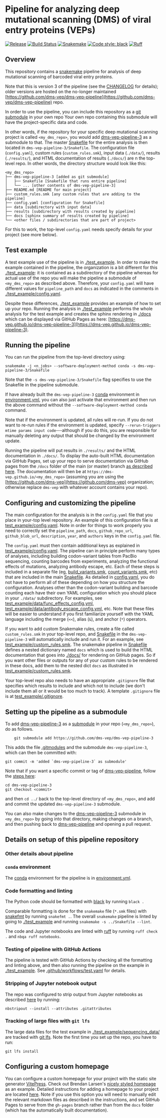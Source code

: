 # Pipeline for analyzing deep mutational scanning (DMS) of viral entry proteins (VEPs)
[![Release](https://img.shields.io/github/v/release/dms-vep/dms-vep-pipeline-3?logo=github)](https://github.com/dms-vep/dms-vep-pipeline-3/releases)
[![Build Status](https://github.com/dms-vep/dms-vep-pipeline-3/actions/workflows/test.yaml/badge.svg)](https://github.com/dms-vep/dms-vep-pipeline-3/actions/workflows/test.yaml)
[![Snakemake](https://img.shields.io/badge/snakemake-≥8.0-brightgreen.svg?style=flat)](https://snakemake.readthedocs.io)
[![Code style: black](https://img.shields.io/badge/code%20style-black-000000.svg)](https://github.com/psf/black)
[![Ruff](https://img.shields.io/endpoint?url=https://raw.githubusercontent.com/charliermarsh/ruff/main/assets/badge/v2.json)](https://github.com/astral-sh/ruff)

## Overview
This repository contains a [snakemake](https://snakemake.readthedocs.io/) pipeline for analysis of deep mutational scanning of barcoded viral entry proteins.

Note that this is version 3 of the pipeline (see the [CHANGELOG](CHANGELOG.md) for details); older versions are hosted on the no-longer maintained [https://github.com/dms-vep/dms-vep-pipeline](https://github.com/dms-vep/dms-vep-pipeline) repo.

In order to use the pipeline, you can include this repository as a [git submodule](https://git-scm.com/book/en/v2/Git-Tools-Submodules) in your own repo
Your own repo containing this submodule will have the project-specific data and code.

In other words, if the repository for your specific deep mutational scanning project is called `<my_dms_repo>`, you would add [dms-vep-pipeline-3](https://github.com/dms-vep/dms-vep-pipeline-3) as a submodule to that.
The master [Snakefile](Snakefile) for the entire analysis is then located in `dms-vep-pipeline-3/Snakefile`.
The configuration file (`config.yaml`), custom rules (`custom_rules.smk`), input data (`./data/`), results (`./results/`), and HTML documentation of results (`./docs/`) are n the top-level repo.
In other words, the directory structure would look like this:

```
<my_dms_repo>
├── dms-vep-pipeline-3 [added as git submodule]
│   ├── Snakefile [Snakefile that runs entire pipeline]
│   └── ... [other contents of dms-vep-pipeline-3]
├── README.md [README for main project]
├── custom_rules.smk [any custom rules that are adding to the pipeline]
├── config.yaml [configuration for Snakefile]
├── data [subdirectory with input data]
├── results [subdirectory with results created by pipeline]
├── docs [sphinx summary of results created by pipeline]
└── <other files / subdirectories that are part of project>
```

For this to work, the top-level `config.yaml` needs specify details for your project (see more below).

## Test example
A test example use of the pipeline is in [./test_example](test_example).
In order to make the example contained in the pipeline, the organization is a bit different for this [./test_example](test_example): it is contained as a subdirectory of the pipeline whereas for actual use of the repo you will make the pipeline a submodule of `<my_dms_repo>` as described above.
Therefore, your `config.yaml` will have different values for `pipeline_path` and `docs` as indicated in the comments in [./test_example/config.yaml](test_example/config.yaml).

Despite these differences, [./test_example](test_example) provides an example of how to set up your repo.
Running the analysis in [./test_example](test_example) performs the whole analysis for the test example and creates the sphinx rendering in [./docs](docs) which can be displayed via GitHub Pages as here: [https://dms-vep.github.io/dms-vep-pipeline-3](https://dms-vep.github.io/dms-vep-pipeline-3).

## Running the pipeline
You can run the pipeline from the top-level directory using:

    snakemake -j <n_jobs> --software-deployment-method conda -s dms-vep-pipeline-3/Snakefile

Note that the `-s dms-vep-pipeline-3/Snakefile` flag specifies to use the Snakefile in the pipeline submodule.

If have already built the `dms-vep-pipeline-3` [conda](https://docs.conda.io/) environment in [environment.yml](environment.yml), you can also just activate that environment and then run the above command without the `--software-deployment-method conda` command.

Note that if the environment is updated, all rules will re-run.
If you do not want to re-run rules if the environment is updated, specify `--rerun-triggers mtime params input code`---although if you do this, you are responsible for manually deleting any output that should be changed by the environment update.

Running the pipeline will put results in `./results/` and the HTML documentation in `./docs/`.
To display the auto-built HTML documentation via GitHub Pages, set up your repo to serve documentation via GitHub pages from the `/docs` folder of the main (or master) branch [as described here](https://docs.github.com/en/pages/getting-started-with-github-pages/configuring-a-publishing-source-for-your-github-pages-site).
The documentation will then be at `https://dms-vep.github.io/<my_dms_repo>` (assuming you are using the [https://github.com/dms-vep](https://github.com/dms-vep) organization; otherwise replace `dms-vep` with whatever account contains your repo).

## Configuring and customizing the pipeline
The main configuration for the analysis is in the `config.yaml` file that you place in your-top level repository.
An example of this configuration file is at [test_example/config.yaml](test_example/config.yaml).
Note in order for things to work properly you need to correctly set the `pipeline_path`, `docs`, `github_repo_url`, `github_blob_url`, `description`, `year`, and `authors` keys in the `config.yaml` file.

The `config.yaml` must then contain additional keys as explained in [test_example/config.yaml](test_example/config.yaml).
The pipeline can in principle perform many types of analyses, including building codon-variant tables from PacBio sequencing, counting barcodes from experiments,  analyzing the functional effects of mutations, analyzing antibody escape, etc. Each of these steps is included in a separate file (eg, [build_variants.smk](build_variants.smk), [count_variants.smk](count_variants.smk), etc) that are included in the main [Snakefile](Snakefile).
As detailed in [config.yaml](config.yaml), you do not have to perform all of these depending on how you structure the configuration.
Analyses other than the codon-variant building and barcode counting each have their own YAML configuration which you should place in your `./data/` subdirectory.
For examples, see [test_example/data/func_effects_config.yml](test_example/data/func_effects_config.yml), [test_example/data/antibody_escape_config.yml](test_example/data/antibody_escape_config.yml), etc.
Note that these files will be easier to understand if you first familiarize yourself with the YAML language including the merge (`<<`), alias (`&`), and anchor (`*`) operators.

If you want to add custom Snakemake rules, create a file called `custom_rules.smk` in your top-level repo, and [Snakefile](Snakefile) in the `dms-vep-pipeline-3` will automatically include and run it.
For an example, see [test_example/custom_rules.smk](test_example/custom_rules.smk).
The snakemake pipeline in [Snakefile](Snakefile) defines a nested dictionary named `docs` which is used to build the HTML documentation that goes into [./docs/](docs) for rendering on GitHub pages.
So if you want other files or outputs for any of your custom rules to be rendered in these docs, add them to the nested dict `docs` as illustrated in [test_example/custom_rules.smk](test_example/custom_rules.smk).

Your top-level repo also needs to have an appropriate `.gitignore` file that specifies which results to include and which not to include (we don't include them all or it would be too much to track).
A template `.gitignore` file is at [test_example/.gitignore](test_example/.gitignore).

## Setting up the pipeline as a submodule
To add [dms-vep-pipeline-3](https://github.com/dms-vep/dms-vep-pipeline-3) as a [submodule](https://git-scm.com/book/en/v2/Git-Tools-Submodules) in your repo (`<my_dms_repo>`), do as follows.

        git submodule add https://github.com/dms-vep/dms-vep-pipeline-3

This adds the file [.gitmodules](.gitmodules) and the submodule `dms-vep-pipeline-3`, which can then be committed with:

    git commit -m 'added `dms-vep-pipeline-3` as submodule'

Note that if you want a specific commit or tag of [dms-vep-pipeline](https://github.com/dms-vep/dms-vep-pipeline), follow the [steps here](https://stackoverflow.com/a/10916398):

    cd dms-vep-pipeline-3
    git checkout <commit>

and then `cd ../` back to the top-level directory of `<my_dms_repo>`, and add and commit the updated `dms-vep-pipeline-3` submodule.

You can also make changes to the [dms-vep-pipeline-3](https://github.com/dms-vep/dms-vep-pipeline) submodule in `<my_dms_repo>` by going into that directory, making changes on a branch, and then pushing back to [dms-vep-pipeline](https://github.com/dms-vep/dms-vep-pipeline-3) and opening a pull request.

## Details on setup of this pipeline repository

### Other details about pipeline

### `conda` environment
The [conda](https://docs.conda.io/) environment for the pipeline is in [environment.yml](environment.yml).

### Code formatting and linting
The Python code should be formatted with [black](https://black.readthedocs.io/) by running `black .`

Comparable formatting is done for the `snakemake` file (`*.smk` files) with [snakefmt](https://github.com/snakemake/snakefmt) by running `snakefmt .`.
The overall `snakemake` pipeline is linted by going to [./test_example](test_example) and running `snakemake -s ../Snakefile --lint`.

The code and Jupyter notebooks are linted with [ruff](https://github.com/astral-sh/ruff) by running `ruff check .` and `nbqa ruff notebooks`.

### Testing of pipeline with GitHub Actions
The pipeline is tested with GitHub Actions by checking all the formatting and linting above, and then also running the pipeline on the example in [./test_example](test_example).
See [.github/workflows/test.yaml](.github/workflows/test.yaml) for details.

### Stripping of Jupyter notebook output
The repo was configured to strip output from Jupyter notebooks as described [here](http://mateos.io/blog/jupyter-notebook-in-git/) by running:

    nbstripout --install --attributes .gitattributes

### Tracking of large files with `git lfs`
The large data files for the test example in [./test_example/sequencing_data/](test_example/sequencing_data/) are tracked with [git lfs](http://arfc.github.io/manual/guides/git-lfs).
Note the first time you set up the repo, you have to run:

    git lfs install

## Configuring a custom homepage

You can configure a custom homepage for your project with the static site generator [VitePress](https://vitepress.dev/). Check out Brendan Larsen's [nicely styled homepage](https://dms-vep.org/Nipah_Malaysia_RBP_DMS/) as an example. Detailed instructions for adding a homepage to your project are located [here](homepage/README.md).
Note if you use this option you will need to manually edit the relevant markdown files as described in the instructions, and set GitHub Pages to serve from the `gh-pages` branch rather than from the `docs` folder (which has the automatically built documentation).
